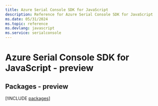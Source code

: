 ```yaml
---
title: Azure Serial Console SDK for JavaScript
description: Reference for Azure Serial Console SDK for JavaScript
ms.date: 05/31/2024
ms.topic: reference
ms.devlang: javascript
ms.service: serialconsole
---
```

# Azure Serial Console SDK for JavaScript - preview
## Packages - preview
[!INCLUDE [packages](serial-console-index.md)]
